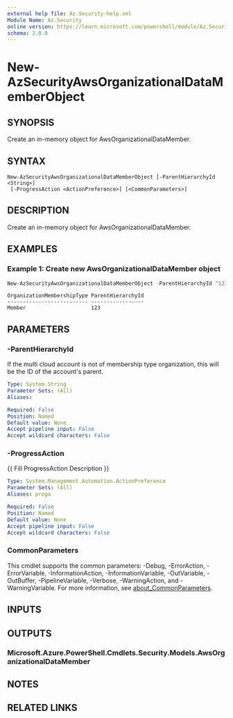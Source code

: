 ```yaml
---
external help file: Az.Security-help.xml
Module Name: Az.Security
online version: https://learn.microsoft.com/powershell/module/Az.Security/new-azsecurityawsorganizationaldatamemberobject
schema: 2.0.0
---
```


# New-AzSecurityAwsOrganizationalDataMemberObject

## SYNOPSIS
Create an in-memory object for AwsOrganizationalDataMember.

## SYNTAX

```
New-AzSecurityAwsOrganizationalDataMemberObject [-ParentHierarchyId <String>]
 [-ProgressAction <ActionPreference>] [<CommonParameters>]
```

## DESCRIPTION
Create an in-memory object for AwsOrganizationalDataMember.

## EXAMPLES

### Example 1: Create new AwsOrganizationalDataMember object
```powershell
New-AzSecurityAwsOrganizationalDataMemberObject -ParentHierarchyId "123"
```

```output
OrganizationMembershipType ParentHierarchyId
-------------------------- -----------------
Member                     123
```

## PARAMETERS

### -ParentHierarchyId
If the multi cloud account is not of membership type organization, this will be the ID of the account's parent.

```yaml
Type: System.String
Parameter Sets: (All)
Aliases:

Required: False
Position: Named
Default value: None
Accept pipeline input: False
Accept wildcard characters: False
```

### -ProgressAction
{{ Fill ProgressAction Description }}

```yaml
Type: System.Management.Automation.ActionPreference
Parameter Sets: (All)
Aliases: proga

Required: False
Position: Named
Default value: None
Accept pipeline input: False
Accept wildcard characters: False
```

### CommonParameters
This cmdlet supports the common parameters: -Debug, -ErrorAction, -ErrorVariable, -InformationAction, -InformationVariable, -OutVariable, -OutBuffer, -PipelineVariable, -Verbose, -WarningAction, and -WarningVariable. For more information, see [about_CommonParameters](http://go.microsoft.com/fwlink/?LinkID=113216).

## INPUTS

## OUTPUTS

### Microsoft.Azure.PowerShell.Cmdlets.Security.Models.AwsOrganizationalDataMember

## NOTES

## RELATED LINKS
